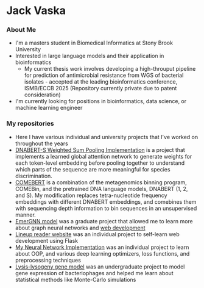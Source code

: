 # Jack Vaska
### About Me
- I'm a masters student in Biomedical Informatics at Stony Brook University
- Interested in large language models and their application in bioinformatics
  - My current thesis work involves developing a high-throuput pipeline for prediction of antimicrobial resistance from WGS of bacterial isolates - accepted at the leading bioinformatics conference, ISMB/ECCB 2025 (Repository currently private due to patent consideration)
- I'm currently looking for positions in bioinformatics, data science, or machine learning engineer

### My repositories
- Here I have various individual and university projects that I've worked on throughout the years
- [DNABERT-S Weighted Sum Pooling Implementation](https://github.com/jaaxk/DNABERT_SM) is a project that implements a learned global attention network to generate weights for each token-level embedding before pooling together to understand which parts of the sequence are more meaningful for species discrimination.
- [COMEBERT](https://github.com/jaaxk/COMEBin-DNABERT2) is a combination of the metagenomics binning program, COMEBin, and the pretrained DNA language models, DNABERT (1, 2, and S). My modification replaces tetra-nucleotide frequency embeddings with different DNABERT embeddings, and comebines them with sequencing depth information to bin sequences in an unsupervised manner.
- [EmerGNN model](https://github.com/jaaxk/EmerGNN-model) was a graduate project that allowed me to learn more about graph neural networks and [web development](https://github.com/Orbin-Ahmed/EmergnnWebUI)
- [Lineup reader website](https://github.com/jaaxk/Lineup-Reader-Website) was an individual project to self-learn web development using Flask
- [My Neural Network Implementation](https://github.com/jaaxk/My-Neural-Network-Implementation) was an individual project to learn about OOP, and various deep learning optimizers, loss functions, and preprocessing techniques
- [Lysis-lysogeny gene model](https://github.com/jaaxk/Lysis-Lysogeny-Stochastic-Model) was an undergraduate project to model gene expression of bacteriophages and helped me learn about statistical methods like Monte-Carlo simulations
